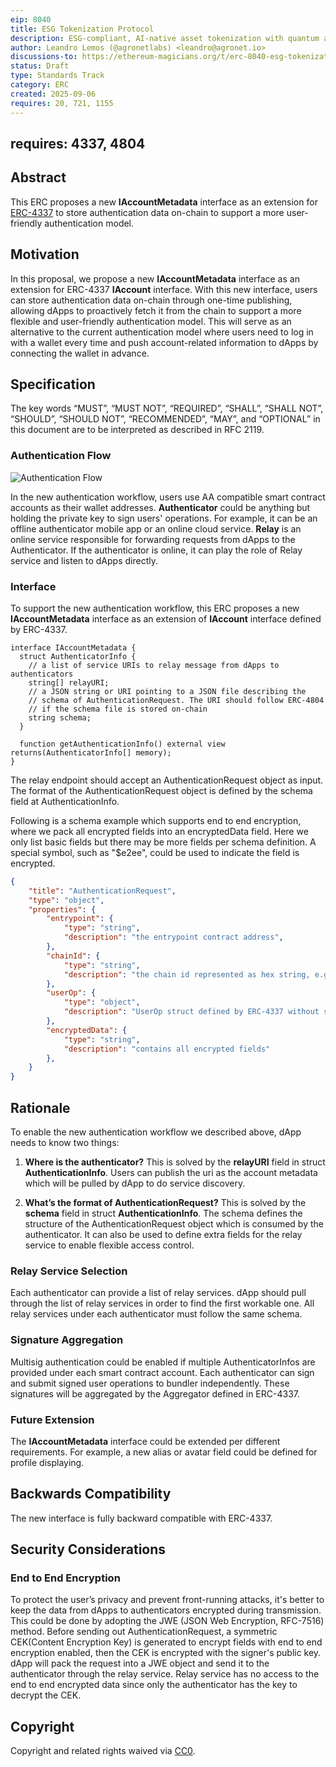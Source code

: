 ```yaml
---
eip: 8040
title: ESG Tokenization Protocol
description: ESG-compliant, AI-native asset tokenization with quantum auditability and lifecycle integrity.
author: Leandro Lemos (@agronetlabs) <leandro@agronet.io>
discussions-to: https://ethereum-magicians.org/t/erc-8040-esg-tokenization-protocol/25846
status: Draft
type: Standards Track
category: ERC
created: 2025-09-06
requires: 20, 721, 1155
---
```

requires: 4337, 4804
---

## Abstract

This ERC proposes a new **IAccountMetadata** interface as an extension for [ERC-4337](./eip-4337.md) to store authentication data on-chain to support a more user-friendly authentication model.

## Motivation

In this proposal, we propose a new **IAccountMetadata** interface as an extension for ERC-4337 **IAccount** interface. With this new interface, users can store authentication data on-chain through one-time publishing, allowing dApps to proactively fetch it from the chain to support a more flexible and user-friendly authentication model. This will serve as an alternative to the current authentication model where users need to log in with a wallet every time and push account-related information to dApps by connecting the wallet in advance.

## Specification

The key words “MUST”, “MUST NOT”, “REQUIRED”, “SHALL”, “SHALL NOT”, “SHOULD”, “SHOULD NOT”, “RECOMMENDED”, “MAY”, and “OPTIONAL” in this document are to be interpreted as described in RFC 2119.

### Authentication Flow

![Authentication Flow](../assets/eip-6662/auth-flow.png)

In the new authentication workflow, users use AA compatible smart contract accounts as their wallet addresses. **Authenticator** could be anything but holding the private key to sign users' operations. For example, it can be an offline authenticator mobile app or an online cloud service. **Relay** is an online service responsible for forwarding requests from dApps to the Authenticator. If the authenticator is online, it can play the role of Relay service and listen to dApps directly.

### Interface

To support the new authentication workflow, this ERC proposes a new **IAccountMetadata** interface as an extension of **IAccount** interface defined by ERC-4337.

```
interface IAccountMetadata {
  struct AuthenticatorInfo {
    // a list of service URIs to relay message from dApps to authenticators
    string[] relayURI;
    // a JSON string or URI pointing to a JSON file describing the
    // schema of AuthenticationRequest. The URI should follow ERC-4804
    // if the schema file is stored on-chain
    string schema;
  }

  function getAuthenticationInfo() external view returns(AuthenticatorInfo[] memory);
}
```

The relay endpoint should accept an AuthenticationRequest object as input. The format of the AuthenticationRequest object is defined by the schema field at AuthenticationInfo.

Following is a schema example which supports end to end encryption, where we pack all encrypted fields into an encryptedData field. Here we only list basic fields but there may be more fields per schema definition. A special symbol, such as "$e2ee", could be used to indicate the field is encrypted.

```json
{
    "title": "AuthenticationRequest",
    "type": "object",
    "properties": {
        "entrypoint": {
            "type": "string",
            "description": "the entrypoint contract address",
        },
        "chainId": {
            "type": "string",
            "description": "the chain id represented as hex string, e.g. 0x5 for goerli testnet",
        },
        "userOp": {
            "type": "object",
            "description": "UserOp struct defined by ERC-4337 without signature",
        },
        "encryptedData": {
            "type": "string",
            "description": "contains all encrypted fields"
        },
    }
}
```

## Rationale

To enable the new authentication workflow we described above, dApp needs to know two things:

1. **Where is the authenticator?** This is solved by the **relayURI** field in struct **AuthenticationInfo**. Users can publish the uri as the account metadata which will be pulled by dApp to do service discovery.

2. **What’s the format of AuthenticationRequest?** This is solved by the **schema** field in struct **AuthenticationInfo**. The schema defines the structure of the AuthenticationRequest object which is consumed by the authenticator. It can also be used to define extra fields for the relay service to enable flexible access control.

### Relay Service Selection

Each authenticator can provide a list of relay services. dApp should pull through the list of relay services in order to find the first workable one. All relay services under each authenticator must follow the same schema.

### Signature Aggregation

Multisig authentication could be enabled if multiple AuthenticatorInfos are provided under each smart contract account. Each authenticator can sign and submit signed user operations to bundler independently. These signatures will be aggregated by the Aggregator defined in ERC-4337.

### Future Extension

The **IAccountMetadata** interface could be extended per different requirements. For example, a new alias or avatar field could be defined for profile displaying.

## Backwards Compatibility

The new interface is fully backward compatible with ERC-4337.

## Security Considerations

### End to End Encryption

To protect the user’s privacy and prevent front-running attacks, it's better to keep the data from dApps to authenticators encrypted during transmission. This could be done by adopting the JWE (JSON Web Encryption, RFC-7516) method. Before sending out AuthenticationRequest, a symmetric CEK(Content Encryption Key) is generated to encrypt fields with end to end encryption enabled, then the CEK is encrypted with the signer's public key. dApp will pack the request into a JWE object and send it to the authenticator through the relay service. Relay service has no access to the end to end encrypted data since only the authenticator has the key to decrypt the CEK.

## Copyright

Copyright and related rights waived via [CC0](../LICENSE.md).
